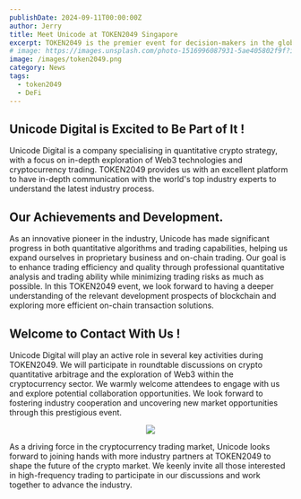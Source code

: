 ```yaml
---
publishDate: 2024-09-11T00:00:00Z
author: Jerry
title: Meet Unicode at TOKEN2049 Singapore
excerpt: TOKEN2049 is the premier event for decision-makers in the global Web3 ecosystem. Be the first to know about market-moving news, company partnerships and product launches from the industry’s most influential players.
# image: https://images.unsplash.com/photo-1516996087931-5ae405802f9f?ixlib=rb-4.0.3&ixid=M3wxMjA3fDB8MHxwaG90by1wYWdlfHx8fGVufDB8fHx8fA%3D%3D&auto=format&fit=crop&w=2070&q=80
image: /images/token2049.png
category: News
tags:
  - token2049
  - DeFi
---
```




## Unicode Digital is Excited to Be Part of It !

Unicode Digital is a company specialising in quantitative crypto strategy, with a focus on in-depth exploration of Web3 technologies and cryptocurrency trading. TOKEN2049 provides us with an excellent platform to have in-depth communication with the world's top industry experts to understand the latest industry process.

## Our Achievements and Development. 
As an innovative pioneer in the industry, Unicode has made significant progress in both quantitative algorithms and trading capabilities, helping us expand ourselves in proprietary business and on-chain trading. Our goal is to enhance trading efficiency and quality through professional quantitative analysis and trading ability while minimizing trading risks as much as possible. In this TOKEN2049 event, we look forward to having a deeper understanding of the relevant development prospects of blockchain and exploring more efficient on-chain transaction solutions.

## Welcome to Contact With Us !
Unicode Digital will play an active role in several key activities during TOKEN2049. We will participate in roundtable discussions on crypto quantitative arbitrage and the exploration of Web3 within the cryptocurrency sector. We warmly welcome attendees to engage with us and explore potential collaboration opportunities. We look forward to fostering industry cooperation and uncovering new market opportunities through this prestigious event.

<div align="center">
<img src="/images/token2049dinner.jpeg"></img>
</div>

As a driving force in the cryptocurrency trading market, Unicode looks forward to joining hands with more industry partners at TOKEN2049 to shape the future of the crypto market. We keenly invite all those interested in high-frequency trading to participate in our discussions and work together to advance the industry.
